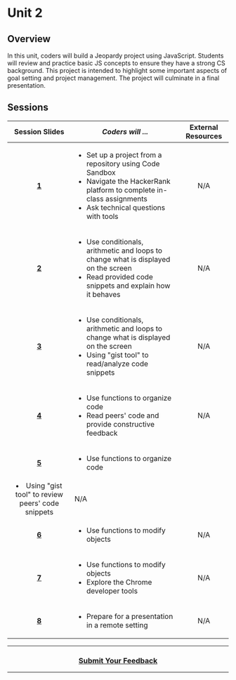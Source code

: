 # Unit 2

## Overview
In this unit, coders will build a Jeopardy project using JavaScript. Students will review and practice basic JS concepts to ensure they have a strong CS background. This project is intended to highlight some important aspects of goal setting and project management. The project will culminate in a final presentation.

## Sessions 
|Session Slides|*Coders will ...*|External Resources
|:-------:|-------|:-------:|
|[**1**](https://docs.google.com/presentation/d/1BGNOZ-KUa_BL_F4VzzeZcX0X3UfqFBC6EKmA_9pYUIU/edit#slide=id.g609c8db857_0_0)|<ul><li>Set up a project from a repository using Code Sandbox</li><li>Navigate the HackerRank platform to complete in-class assignments</li><li>Ask technical questions with tools</li></ul>|N/A| 
|[**2**](https://docs.google.com/presentation/d/1AzN5xt41J1IsCFrdtSxDDycCnmYeOULNNVjkYqus4TQ/edit#slide=id.g70918ca8bf_0_15)|<ul><li>Use conditionals, arithmetic and loops to change what is displayed on the screen</li><li>Read provided code snippets and explain how it behaves</li></ul>|N/A|
|[**3**](https://docs.google.com/presentation/d/1J8HhPNpM16KkBt3WiaxZ9Rl8kHlaLpb4ZEPms5zBwdM/edit#slide=id.g602e4c3515_0_200)|<ul><li>Use conditionals, arithmetic and loops to change what is displayed on the screen</li><li>Using "gist tool" to read/analyze code snippets</li></ul>|N/A|
|[**4**](https://docs.google.com/presentation/d/16NBaJ9shtg_XSFgT8faRKAQKloKSDw7yDbyRxrwN-2o/edit#slide=id.g8aba7f171e_1_20)|<ul><li>Use functions to organize code</li><li>Read peers' code and provide constructive feedback</li></ul>|N/A| 
|[**5**](https://docs.google.com/presentation/d/1AjsHAMMZfjlaH7YWghkrnTzYmASIiVf8EU5GTNLCAyk/edit#slide=id.g602e4c3515_0_200)|<ul><li>Use functions to organize code
  </li><li>Using "gist tool" to review peers' code snippets</li></ul>|N/A| 
|[**6**](https://docs.google.com/presentation/d/12M4oVWS14w5PfOQEz76AWaATSwUnpNSMYCq_39D-qPI/edit)|<ul><li>Use functions to modify objects</li></ul>|N/A| 
|[**7**](https://docs.google.com/presentation/d/1aYwrcFLH2A845UeUv_i7KFHnxoD9o9uGzymBtW856I8/edit#slide=id.g602e4c3515_0_200)|<ul><li>Use functions to modify objects</li><li>Explore the Chrome developer tools</li></ul>|N/A| 
|[**8**](https://docs.google.com/presentation/d/1J9JtHsnAo59_v7pKVDCUW_39GAsP2aJe7jcJJPPbJsQ/edit#slide=id.g3d4bf58eac_0_10)|<ul><li>Prepare for a presentation in a remote setting</li></ul>|N/A| 

----
<h3 align="center"><a href="https://docs.google.com/forms/d/e/1FAIpQLSfiZv1Y0U4Fr5k2iFVWRIVg2x7Su-r1hLoH0qb5RCMlNsxUjQ/viewform">Submit Your Feedback</a>  </h3>

----
